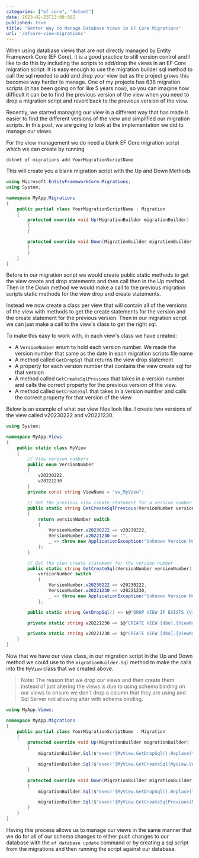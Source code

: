 ```yaml
---
categories: ["ef core", "dotnet"]
date: 2023-02-23T13:00:00Z
published: true
title: "Better Way to Manage Database Views in EF Core Migrations"
url: '/efcore-view-migrations'
---
```


When using database views that are not directly managed by Entity Framework Core (EF Core), it is a good practice to still version control and I like to do this by including the scripts to add/drop the views in an EF Core migration script.  It is easy enough to use the migration builder sql method to call the sql needed to add and drop your view but as the project grows this becomes way harder to manage.  One of my projects has 638 migration scripts (it has been going on for like 5 years now), so you can imagine how difficult it can be to find the previous version of the view when you need to drop a migration script and revert back to the previous version of the view.

Recently, we started managing our view in a different way that has made it easier to find the different versions of the view and simplified our migration scripts.  In this post, we are going to look at the implementation we did to manage our views.

<!--more-->

For the view management we do need a blank EF Core migration script which we can create by running

```shell
dotnet ef migrations add YourMigrationScriptName
```

This will create you a blank migration script with the Up and Down Methods

```c#
using Microsoft.EntityFrameworkCore.Migrations;
using System;

namespace MyApp.Migrations
{
    public partial class YourMigrationScriptName : Migration
    {
        protected override void Up(MigrationBuilder migrationBuilder)
        {
        }

        protected override void Down(MigrationBuilder migrationBuilder)
        {
        }
    }
}
```

Before in our migration script we would create public static methods to get the view create and drop statements and then call then in the Up method.  Then in the Down method we would make a call to the previous migration scripts static methods for the view drop and create statements.

Instead we now create a class per view that will contain all of the versions of the view with methods to get the create statements for the version and the create statement for the previous version.  Then in our migration script we can just make a call to the view's class to get the right sql.

To make this easy to work with, in each view's class we have created:

* A `VersionNumber` enum to hold each version number.  We made the version number that same as the date in each migration scripts file name
* A method called `GetDropSql` that returns the view drop statement
* A property for each version number that contains the view create sql for that version
* A method called `GetCreateSqlPrevious` that takes in a version number and calls the correct property for the previous version of the view.
* A method called `GetCreateSql` that  takes in a version number and calls the correct property for that version of the view

Below is an example of what our view files look like.  I create two versions of the view called v20230222 and v20221230.

```c#
using System;

namespace MyApp.Views
{
    public static class MyView
    {
        // View version numbers
        public enum VersionNumber
        {
            v20230222,
            v20221230
        }
        private const string ViewName = "vw_MyView";

        // Get the previous view create statement for a version number
        public static string GetCreateSqlPrevious(VersionNumber versionNumber)
        {
            return versionNumber switch
            {
                VersionNumber.v20230222 => v20230222,
                VersionNumber.v20221230 => "",
                _ => throw new ApplicationException("Unknown Version Number")
            };
        }

        // Get the view create statement for the version number
        public static string GetCreateSql(VersionNumber versionNumber) =>
            versionNumber switch
            {
                VersionNumber.v20230222 => v20230222,
                VersionNumber.v20221230 => v20221230,
                _ => throw new ApplicationException("Unknown Version Number")
            };

        public static string GetDropSql() => $@"DROP VIEW IF EXISTS {ViewName}";

        private static string v20221230 => $@"CREATE VIEW [dbo].{ViewName} WITH SCHEMABINDING AS ......";

        private static string v20221230 => $@"CREATE VIEW [dbo].{ViewName} WITH SCHEMABINDING AS ......";
    }
}
```

Now that we have our view class, in our migration script in the Up and Down method we could use to the `migrationBuilder.Sql` method to make the calls into the `MyView` class that we created above.

> Note: The reason that we drop our views and then create them instead of just altering the views is due to using schema binding on our views to ensure we don't drop a column that they are using and Sql Server not allowing alter with schema binding.

```c#
using MyApp.Views;

namespace MyApp.Migrations
{
    public partial class YourMigrationScriptName : Migration
    {
        protected override void Up(MigrationBuilder migrationBuilder)
        {
            migrationBuilder.Sql($"exec('{MyView.GetDropSql().Replace("'", "''")}')");

            migrationBuilder.Sql($"exec('{MyView.GetCreateSql(MyView.VersionNumber.v20230222).Replace("'", "''")}')");
        }

        protected override void Down(MigrationBuilder migrationBuilder)
        {
            migrationBuilder.Sql($"exec('{MyView.GetDropSql().Replace("'", "''")}')");

            migrationBuilder.Sql($"exec('{MyView.GetCreateSqlPrevious(MyView.VersionNumber.v20230222).Replace("'", "''")}')");
        }
    }
}
```

Having this process allows us to manage our views in the same manner that we do for all of our schema changes to either push changes to our database with the `ef database update` command or by creating a sql script from the migrations and then running the script against our database.
